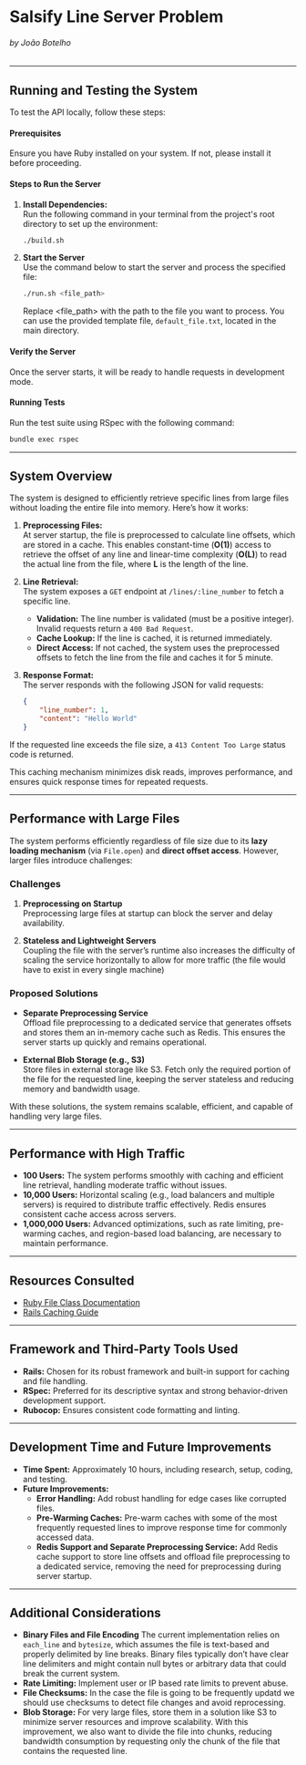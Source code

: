 # **Salsify Line Server Problem**  
###### *by João Botelho*
---

## **Running and Testing the System**

To test the API locally, follow these steps:

#### **Prerequisites**  
Ensure you have Ruby installed on your system. If not, please install it before proceeding.

#### **Steps to Run the Server**  
1. **Install Dependencies:**  
   Run the following command in your terminal from the project's root directory to set up the environment:  
   ```bash
   ./build.sh
   ```
2. **Start the Server**  
   Use the command below to start the server and process the specified file:  
   ```bash
   ./run.sh <file_path>
   ```
   Replace <file_path> with the path to the file you want to process.
   You can use the provided template file, `default_file.txt`, located in the main directory.

#### Verify the Server
Once the server starts, it will be ready to handle requests in development mode.

#### Running Tests
Run the test suite using RSpec with the following command:
```bash
bundle exec rspec
```

---

## **System Overview**

The system is designed to efficiently retrieve specific lines from large files without loading the entire file into memory. Here’s how it works:  

1. **Preprocessing Files:**  
   At server startup, the file is preprocessed to calculate line offsets, which are stored in a cache. This enables constant-time (**O(1)**) access to retrieve the offset of any line and linear-time complexity (**O(L)**) to read the actual line from the file, where **L** is the length of the line.

2. **Line Retrieval:**  
   The system exposes a `GET` endpoint at `/lines/:line_number` to fetch a specific line.  
   - **Validation:** The line number is validated (must be a positive integer). Invalid requests return a `400 Bad Request`.  
   - **Cache Lookup:** If the line is cached, it is returned immediately.  
   - **Direct Access:** If not cached, the system uses the preprocessed offsets to fetch the line from the file and caches it for 5 minute.  

3. **Response Format:**  
   The server responds with the following JSON for valid requests:  
   ```json
   {
       "line_number": 1,
       "content": "Hello World"
   }
    ```

If the requested line exceeds the file size, a `413 Content Too Large` status code is returned.

This caching mechanism minimizes disk reads, improves performance, and ensures quick response times for repeated requests.

---

## **Performance with Large Files**

The system performs efficiently regardless of file size due to its **lazy loading mechanism** (via `File.open`) and **direct offset access**. However, larger files introduce challenges:

### **Challenges**
1. **Preprocessing on Startup**  
   Preprocessing large files at startup can block the server and delay availability.

2. **Stateless and Lightweight Servers**  
   Coupling the file with the server’s runtime also increases the difficulty of scaling the service horizontally to allow for more traffic (the file would have to exist in every single machine)


### **Proposed Solutions**
- **Separate Preprocessing Service**  
  Offload file preprocessing to a dedicated service that generates offsets and stores them an in-memory cache such as Redis. This ensures the server starts up quickly and remains operational.

- **External Blob Storage (e.g., S3)**  
  Store files in external storage like S3. Fetch only the required portion of the file for the requested line, keeping the server stateless and reducing memory and bandwidth usage.

With these solutions, the system remains scalable, efficient, and capable of handling very large files.

---

## **Performance with High Traffic**

- **100 Users:** The system performs smoothly with caching and efficient line retrieval, handling moderate traffic without issues.
- **10,000 Users:** Horizontal scaling (e.g., load balancers and multiple servers) is required to distribute traffic effectively. Redis ensures consistent cache access across servers.
- **1,000,000 Users:** Advanced optimizations, such as rate limiting, pre-warming caches, and region-based load balancing, are necessary to maintain performance.

---

## **Resources Consulted**

- [Ruby File Class Documentation](https://ruby-doc.org/core-2.5.5/File.html)
- [Rails Caching Guide](https://guides.rubyonrails.org/caching_with_rails.html#low-level-caching-using-rails-cache)

---

## **Framework and Third-Party Tools Used**

- **Rails:** Chosen for its robust framework and built-in support for caching and file handling.
- **RSpec:** Preferred for its descriptive syntax and strong behavior-driven development support.
- **Rubocop:** Ensures consistent code formatting and linting.

---

## **Development Time and Future Improvements**

- **Time Spent:** Approximately 10 hours, including research, setup, coding, and testing.
- **Future Improvements:**
  - **Error Handling:** Add robust handling for edge cases like corrupted files.
  - **Pre-Warming Caches:** Pre-warm caches with some of the most frequently requested lines to improve response time for commonly accessed data.
  - **Redis Support and Separate Preprocessing Service:** Add Redis cache support to store line offsets and offload file preprocessing to a dedicated service, removing the need for preprocessing during server startup.

---

## **Additional Considerations**

- **Binary Files and File Encoding** The current implementation relies on `each_line` and `bytesize`, which assumes the file is text-based and properly delimited by line breaks. Binary files typically don’t have clear line delimiters and might contain null bytes or arbitrary data that could break the current system.
- **Rate Limiting:** Implement user or IP based rate limits to prevent abuse.
- **File Checksums:** In the case the file is going to be frequently updatd we should use checksums to detect file changes and avoid reprocessing.
- **Blob Storage:** For very large files, store them in a solution like S3 to minimize server resources and improve scalability. With this improvement, we also want to divide the file into chunks, reducing bandwidth consumption by requesting only the chunk of the file that contains the requested line.
